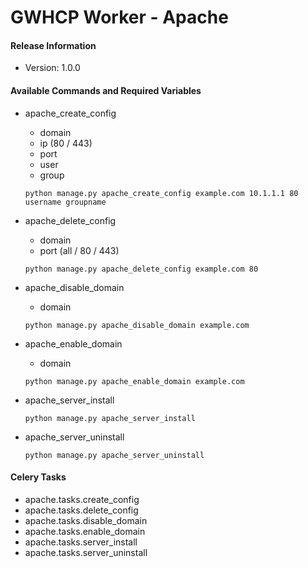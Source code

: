# GWHCP Worker - Apache #

#### Release Information ####

* Version: 1.0.0

#### Available Commands and Required Variables ####

* apache_create_config
    * domain
    * ip (80 / 443)
    * port
    * user
    * group

    `python manage.py apache_create_config example.com 10.1.1.1 80 username groupname`

* apache_delete_config
    * domain
    * port (all / 80 / 443)

    `python manage.py apache_delete_config example.com 80`

* apache_disable_domain
    * domain

    `python manage.py apache_disable_domain example.com`

* apache_enable_domain
    * domain

    `python manage.py apache_enable_domain example.com`

* apache_server_install

    `python manage.py apache_server_install`

* apache_server_uninstall

    `python manage.py apache_server_uninstall`

#### Celery Tasks ####

* apache.tasks.create_config
* apache.tasks.delete_config
* apache.tasks.disable_domain
* apache.tasks.enable_domain
* apache.tasks.server_install
* apache.tasks.server_uninstall